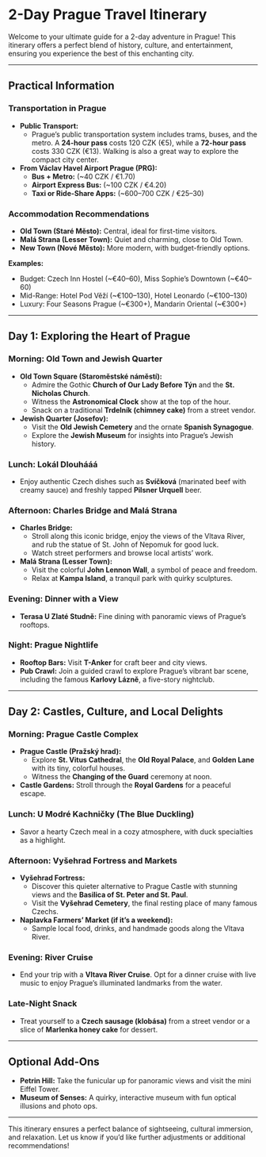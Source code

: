 # 2-Day Prague Travel Itinerary

Welcome to your ultimate guide for a 2-day adventure in Prague! This itinerary offers a perfect blend of history, culture, and entertainment, ensuring you experience the best of this enchanting city. 

---

## **Practical Information**

### **Transportation in Prague**
- **Public Transport:**
  - Prague’s public transportation system includes trams, buses, and the metro. A **24-hour pass** costs 120 CZK (€5), while a **72-hour pass** costs 330 CZK (€13). Walking is also a great way to explore the compact city center.
- **From Václav Havel Airport Prague (PRG):**
  - **Bus + Metro:** (~40 CZK / €1.70)
  - **Airport Express Bus:** (~100 CZK / €4.20)
  - **Taxi or Ride-Share Apps:** (~600–700 CZK / €25–30)

### **Accommodation Recommendations**
- **Old Town (Staré Město):** Central, ideal for first-time visitors.
- **Malá Strana (Lesser Town):** Quiet and charming, close to Old Town.
- **New Town (Nové Město):** More modern, with budget-friendly options.

**Examples:**
- Budget: Czech Inn Hostel (~€40–60), Miss Sophie’s Downtown (~€40–60)
- Mid-Range: Hotel Pod Věží (~€100–130), Hotel Leonardo (~€100–130)
- Luxury: Four Seasons Prague (~€300+), Mandarin Oriental (~€300+)

---

## **Day 1: Exploring the Heart of Prague**

### **Morning: Old Town and Jewish Quarter**
- **Old Town Square (Staroměstské náměstí):**
  - Admire the Gothic **Church of Our Lady Before Týn** and the **St. Nicholas Church**.
  - Witness the **Astronomical Clock** show at the top of the hour.
  - Snack on a traditional **Trdelník (chimney cake)** from a street vendor.
- **Jewish Quarter (Josefov):**
  - Visit the **Old Jewish Cemetery** and the ornate **Spanish Synagogue**.
  - Explore the **Jewish Museum** for insights into Prague’s Jewish history.

### **Lunch: Lokál Dlouhááá**
- Enjoy authentic Czech dishes such as **Svíčková** (marinated beef with creamy sauce) and freshly tapped **Pilsner Urquell** beer.

### **Afternoon: Charles Bridge and Malá Strana**
- **Charles Bridge:**
  - Stroll along this iconic bridge, enjoy the views of the Vltava River, and rub the statue of St. John of Nepomuk for good luck.
  - Watch street performers and browse local artists’ work.
- **Malá Strana (Lesser Town):**
  - Visit the colorful **John Lennon Wall**, a symbol of peace and freedom.
  - Relax at **Kampa Island**, a tranquil park with quirky sculptures.

### **Evening: Dinner with a View**
- **Terasa U Zlaté Studně:** Fine dining with panoramic views of Prague’s rooftops.

### **Night: Prague Nightlife**
- **Rooftop Bars:** Visit **T-Anker** for craft beer and city views.
- **Pub Crawl:** Join a guided crawl to explore Prague’s vibrant bar scene, including the famous **Karlovy Lázně**, a five-story nightclub.

---

## **Day 2: Castles, Culture, and Local Delights**

### **Morning: Prague Castle Complex**
- **Prague Castle (Pražský hrad):**
  - Explore **St. Vitus Cathedral**, the **Old Royal Palace**, and **Golden Lane** with its tiny, colorful houses.
  - Witness the **Changing of the Guard** ceremony at noon.
- **Castle Gardens:** Stroll through the **Royal Gardens** for a peaceful escape.

### **Lunch: U Modré Kachničky (The Blue Duckling)**
- Savor a hearty Czech meal in a cozy atmosphere, with duck specialties as a highlight.

### **Afternoon: Vyšehrad Fortress and Markets**
- **Vyšehrad Fortress:**
  - Discover this quieter alternative to Prague Castle with stunning views and the **Basilica of St. Peter and St. Paul**.
  - Visit the **Vyšehrad Cemetery**, the final resting place of many famous Czechs.
- **Naplavka Farmers’ Market (if it’s a weekend):**
  - Sample local food, drinks, and handmade goods along the Vltava River.

### **Evening: River Cruise**
- End your trip with a **Vltava River Cruise**. Opt for a dinner cruise with live music to enjoy Prague’s illuminated landmarks from the water.

### **Late-Night Snack**
- Treat yourself to a **Czech sausage (klobása)** from a street vendor or a slice of **Marlenka honey cake** for dessert.

---

## **Optional Add-Ons**
- **Petrin Hill:** Take the funicular up for panoramic views and visit the mini Eiffel Tower.
- **Museum of Senses:** A quirky, interactive museum with fun optical illusions and photo ops.

---

This itinerary ensures a perfect balance of sightseeing, cultural immersion, and relaxation. Let us know if you’d like further adjustments or additional recommendations!